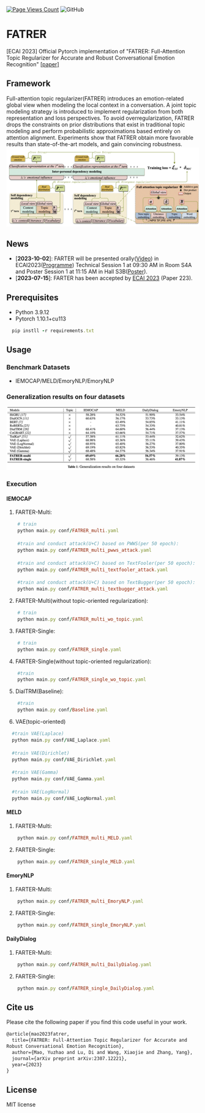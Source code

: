[![Page Views Count](https://badges.toozhao.com/badges/01H6DP5J9EN57TWX753KQ0MR83/blue.svg)](https://badges.toozhao.com/stats/01H6DP5J9EN57TWX753KQ0MR83 "Get your own page views count badge on badges.toozhao.com")  ![GitHub](https://img.shields.io/github/license/ludybupt/FATRER?style=flat-square)
# FATRER
[ECAI 2023] Official Pytorch implementation of "FATRER: Full-Attention Topic Regularizer for Accurate and Robust Conversational Emotion Recognition" [[paper]](https://ebooks.iospress.nl/volumearticle/64385) 
## Framework
Full-attention topic regularizer(FATRER) introduces an emotion-related
global view when modeling the local context in a conversation. A
joint topic modeling strategy is introduced to implement regularization from both representation and loss perspectives. To avoid overregularization, FATRER drops the constraints on prior distributions that exist in traditional topic modeling and perform probabilistic approximations based entirely on attention alignment. Experiments show
that FATRER obtain more favorable results than state-of-the-art
models, and gain convincing robustness.
![fater_demo](./images/demo.png)
## News
- [**2023-10-02**]: FARTER will be presented orally([Video](https://www.youtube.com/watch?v=421nOe7BO-Q)) in ECAI2023([Programme](https://ecai2023.eu/programm)) Technical Session 1 at 09:30 AM in Room S4A and Poster Session 1 at 11:15 AM in Hall S3B([Poster](https://drive.google.com/file/d/1GSbm6Po223JmfjxDnQJ6O428-p83grze/view?usp=drive_link)).
- [**2023-07-15**]: FARTER has been accepted by [ECAI 2023](https://ecai2023.eu/acceptedpapers) (Paper 223).

## Prerequisites
- Python 3.9.12
- Pytorch 1.10.1+cu113
``` ruby
  pip instll -r requirements.txt
```
## Usage
### Benchmark Datasets
- IEMOCAP/MELD/EmoryNLP/EmoryNLP
###  Generalization results on four datasets
![fater_demo](./images/table1.png)
###  Execution
#### IEMOCAP
1. FARTER-Multi: 
``` ruby
    # train
    python main.py conf/FATRER_multi.yaml

    #train and conduct attack(U+C) based on PWWS(per 50 epoch):
    python main.py conf/FATRER_multi_pwws_attack.yaml

    #train and conduct attack(U+C) based on TextFooler(per 50 epoch):
    python main.py conf/FATRER_multi_textfooler_attack.yaml

    #train and conduct attack(U+C) based on TextBugger(per 50 epoch):
    python main.py conf/FATRER_multi_textbugger_attack.yaml
```
2. FARTER-Multi(without topic-oriented regularization):
``` ruby
    # train
    python main.py conf/FATRER_multi_wo_topic.yaml
```
3. FARTER-Single: 
``` ruby
    # train
    python main.py conf/FATRER_single.yaml
``` 
4. FARTER-Single(without topic-oriented regularization): 
``` ruby
    #train
    python main.py conf/FATRER_single_wo_topic.yaml
``` 
5. DialTRM(Baseline): 
``` ruby
    #train
    python main.py conf/Baseline.yaml
``` 
6. VAE(topic-oriented)
``` ruby
  #train VAE(Laplace)
  python main.py conf/VAE_Laplace.yaml

  #train VAE(Dirichlet)
  python main.py conf/VAE_Dirichlet.yaml

  #train VAE(Gamma)
  python main.py conf/VAE_Gamma.yaml

  #train VAE(LogNormal)
  python main.py conf/VAE_LogNormal.yaml
``` 
#### MELD
1. FARTER-Multi: 
``` ruby
    python main.py conf/FATRER_multi_MELD.yaml
``` 
2. FARTER-Single: 
``` ruby
    python main.py conf/FATRER_single_MELD.yaml
``` 
#### EmoryNLP
1. FARTER-Multi: 
``` ruby
    python main.py conf/FATRER_multi_EmoryNLP.yaml
```
2. FARTER-Single: 
``` ruby
    python main.py conf/FATRER_single_EmoryNLP.yaml
```

#### DailyDialog
1. FARTER-Multi: 
``` ruby
    python main.py conf/FATRER_multi_DailyDialog.yaml
```
2. FARTER-Single: 
``` ruby
    python main.py conf/FATRER_single_DailyDialog.yaml
```
## Cite us
Please cite the following paper if you find this code useful in your work.
```
@article{mao2023fatrer,
  title={FATRER: Full-Attention Topic Regularizer for Accurate and Robust Conversational Emotion Recognition},
  author={Mao, Yuzhao and Lu, Di and Wang, Xiaojie and Zhang, Yang},
  journal={arXiv preprint arXiv:2307.12221},
  year={2023}
}
```

## License
MIT license
